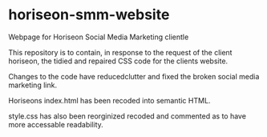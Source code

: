 # horiseon-smm-website
Webpage for Horiseon Social Media Marketing clientle

This repository is to contain, in response to the request of the client horiseon, the tidied and repaired CSS code for the clients website.

Changes to the code have reducedclutter and fixed the broken social media marketing link.

Horiseons index.html has been recoded into semantic HTML.

style.css has also been reorginized recoded and commented as to have more accessable readability.